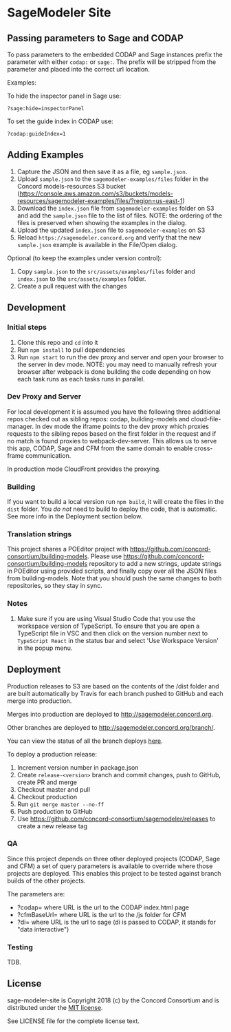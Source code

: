 # SageModeler Site

## Passing parameters to Sage and CODAP

To pass parameters to the embedded CODAP and Sage instances prefix the parameter with either `codap:` or `sage:`.  The prefix will be stripped from the parameter and placed into the correct url location.

Examples:

To hide the inspector panel in Sage use:

`?sage:hide=inspectorPanel`

To set the guide index in CODAP use:

`?codap:guideIndex=1`

## Adding Examples

1. Capture the JSON and then save it as a file, eg `sample.json`.
2. Upload `sample.json` to the `sagemodeler-examples/files` folder in the Concord models-resources S3 bucket (https://console.aws.amazon.com/s3/buckets/models-resources/sagemodeler-examples/files/?region=us-east-1)
3. Download the `index.json` file from `sagemodeler-examples` folder on S3 and add the `sample.json` file to the list of files.
   NOTE: the ordering of the files is preserved when showing the examples in the dialog.
4. Upload the updated `index.json` file to `sagemodeler-examples` on S3
5. Reload `https://sagemodeler.concord.org` and verify that the new `sample.json` example is available in the File/Open dialog.

Optional (to keep the examples under version control):

1. Copy `sample.json` to the `src/assets/examples/files` folder and `index.json` to the `src/assets/examples` folder.
2. Create a pull request with the changes

## Development

### Initial steps

1. Clone this repo and `cd` into it
2. Run `npm install` to pull dependencies
3. Run `npm start` to run the dev proxy and server and open your browser to the server in dev mode.
   NOTE: you may need to manually refresh your browser after webpack is done building the code
   depending on how each task runs as each tasks runs in parallel.

### Dev Proxy and Server

For local development it is assumed you have the following three additional repos checked out as sibling
repos: codap, building-models and cloud-file-manager.  In dev mode the iframe points to the dev proxy
which proxies requests to the sibling repos based on the first folder in the request and if no match is
found proxies to webpack-dev-server.  This allows us to serve this app, CODAP, Sage and CFM from the
same domain to enable cross-frame communication.

In production mode CloudFront provides the proxying.

### Building

If you want to build a local version run `npm build`, it will create the files in the `dist` folder.
You *do not* need to build to deploy the code, that is automatic.  See more info in the Deployment section below.


### Translation strings

This project shares a POEditor project with https://github.com/concord-consortium/building-models.
Please use https://github.com/concord-consortium/building-models repository to add a new strings, update strings
in POEditor using provided scripts, and finally copy over all the JSON files from building-models.
Note that you should push the same changes to both repositories, so they stay in sync.

### Notes

1. Make sure if you are using Visual Studio Code that you use the workspace version of TypeScript.
   To ensure that you are open a TypeScript file in VSC and then click on the version number next to
   `TypeScript React` in the status bar and select 'Use Workspace Version' in the popup menu.

## Deployment

Production releases to S3 are based on the contents of the /dist folder and are built automatically by Travis
for each branch pushed to GitHub and each merge into production.

Merges into production are deployed to http://sagemodeler.concord.org.

Other branches are deployed to http://sagemodeler.concord.org/branch/<name>.

You can view the status of all the branch deploys [here](https://travis-ci.org/concord-consortium/sagemodeler/branches).

To deploy a production release:

1. Increment version number in package.json
2. Create `release-<version>` branch and commit changes, push to GitHub, create PR and merge
3. Checkout master and pull
4. Checkout production
5. Run `git merge master --no-ff`
6. Push production to GitHub
7. Use https://github.com/concord-consortium/sagemodeler/releases to create a new release tag

### QA

Since this project depends on three other deployed projects (CODAP, Sage and CFM) a set of query parameters is available to override
where those projects are deployed.  This enables this project to be tested against branch builds of the other projects.

The parameters are:

- ?codap=<URL> where URL is the url to the CODAP index.html page
- ?cfmBaseUrl=<URL> where URL is the url to the /js folder for CFM
- ?di=<URL> where URL is the url to sage (di is passed to CODAP, it stands for "data interactive")

### Testing

TDB.

## License

sage-modeler-site is Copyright 2018 (c) by the Concord Consortium and is distributed under the [MIT license](http://www.opensource.org/licenses/MIT).

See LICENSE file for the complete license text.

